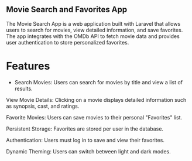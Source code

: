 
## Movie Search and Favorites App
The Movie Search App is a web application built with Laravel that allows users to search for movies, view detailed information, and save favorites. The app integrates with the OMDb API to fetch movie data and provides user authentication to store personalized favorites.

# Features

* Search Movies: Users can search for movies by title and view a list of results.

 View Movie Details: Clicking on a movie displays detailed information such as synopsis, cast, and ratings.

Favorite Movies: Users can save movies to their personal "Favorites" list.

Persistent Storage: Favorites are stored per user in the database.

Authentication: Users must log in to save and view their favorites.

Dynamic Theming: Users can switch between light and dark modes.

